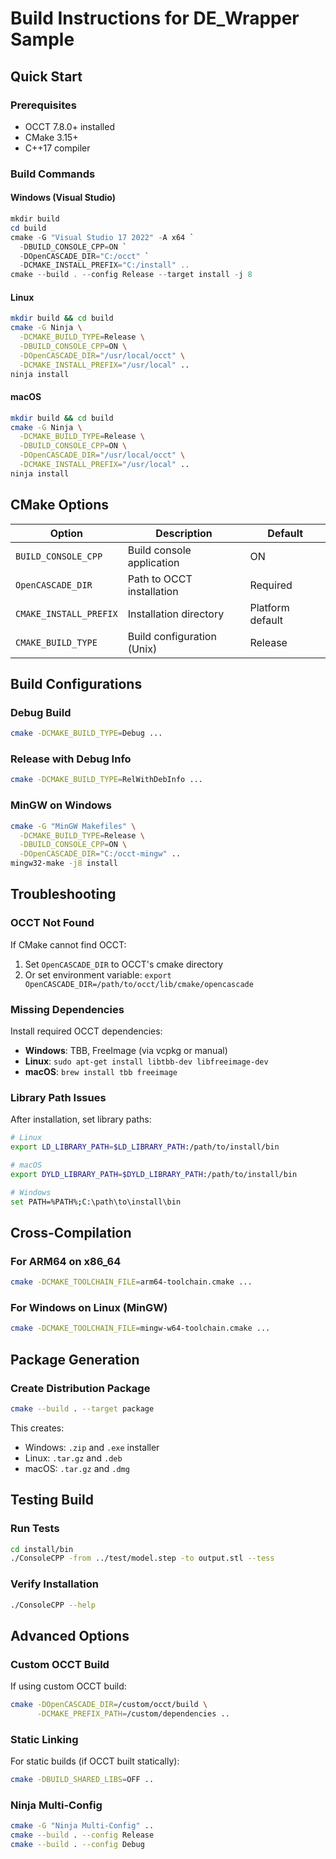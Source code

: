 # Build Instructions for DE_Wrapper Sample

## Quick Start

### Prerequisites
- OCCT 7.8.0+ installed
- CMake 3.15+
- C++17 compiler

### Build Commands

#### Windows (Visual Studio)
```powershell
mkdir build
cd build
cmake -G "Visual Studio 17 2022" -A x64 `
  -DBUILD_CONSOLE_CPP=ON `
  -DOpenCASCADE_DIR="C:/occt" `
  -DCMAKE_INSTALL_PREFIX="C:/install" ..
cmake --build . --config Release --target install -j 8
```

#### Linux
```bash
mkdir build && cd build
cmake -G Ninja \
  -DCMAKE_BUILD_TYPE=Release \
  -DBUILD_CONSOLE_CPP=ON \
  -DOpenCASCADE_DIR="/usr/local/occt" \
  -DCMAKE_INSTALL_PREFIX="/usr/local" ..
ninja install
```

#### macOS
```bash
mkdir build && cd build
cmake -G Ninja \
  -DCMAKE_BUILD_TYPE=Release \
  -DBUILD_CONSOLE_CPP=ON \
  -DOpenCASCADE_DIR="/usr/local/occt" \
  -DCMAKE_INSTALL_PREFIX="/usr/local" ..
ninja install
```

## CMake Options

| Option | Description | Default |
|--------|-------------|---------|
| `BUILD_CONSOLE_CPP` | Build console application | ON |
| `OpenCASCADE_DIR` | Path to OCCT installation | Required |
| `CMAKE_INSTALL_PREFIX` | Installation directory | Platform default |
| `CMAKE_BUILD_TYPE` | Build configuration (Unix) | Release |

## Build Configurations

### Debug Build
```bash
cmake -DCMAKE_BUILD_TYPE=Debug ...
```

### Release with Debug Info
```bash
cmake -DCMAKE_BUILD_TYPE=RelWithDebInfo ...
```

### MinGW on Windows
```bash
cmake -G "MinGW Makefiles" \
  -DCMAKE_BUILD_TYPE=Release \
  -DBUILD_CONSOLE_CPP=ON \
  -DOpenCASCADE_DIR="C:/occt-mingw" ..
mingw32-make -j8 install
```

## Troubleshooting

### OCCT Not Found
If CMake cannot find OCCT:
1. Set `OpenCASCADE_DIR` to OCCT's cmake directory
2. Or set environment variable: `export OpenCASCADE_DIR=/path/to/occt/lib/cmake/opencascade`

### Missing Dependencies
Install required OCCT dependencies:
- **Windows**: TBB, FreeImage (via vcpkg or manual)
- **Linux**: `sudo apt-get install libtbb-dev libfreeimage-dev`
- **macOS**: `brew install tbb freeimage`

### Library Path Issues
After installation, set library paths:
```bash
# Linux
export LD_LIBRARY_PATH=$LD_LIBRARY_PATH:/path/to/install/bin

# macOS  
export DYLD_LIBRARY_PATH=$DYLD_LIBRARY_PATH:/path/to/install/bin

# Windows
set PATH=%PATH%;C:\path\to\install\bin
```

## Cross-Compilation

### For ARM64 on x86_64
```bash
cmake -DCMAKE_TOOLCHAIN_FILE=arm64-toolchain.cmake ...
```

### For Windows on Linux (MinGW)
```bash
cmake -DCMAKE_TOOLCHAIN_FILE=mingw-w64-toolchain.cmake ...
```

## Package Generation

### Create Distribution Package
```bash
cmake --build . --target package
```

This creates:
- Windows: `.zip` and `.exe` installer
- Linux: `.tar.gz` and `.deb`
- macOS: `.tar.gz` and `.dmg`

## Testing Build

### Run Tests
```bash
cd install/bin
./ConsoleCPP -from ../test/model.step -to output.stl --tess
```

### Verify Installation
```bash
./ConsoleCPP --help
```

## Advanced Options

### Custom OCCT Build
If using custom OCCT build:
```bash
cmake -DOpenCASCADE_DIR=/custom/occt/build \
      -DCMAKE_PREFIX_PATH=/custom/dependencies ..
```

### Static Linking
For static builds (if OCCT built statically):
```bash
cmake -DBUILD_SHARED_LIBS=OFF ..
```

### Ninja Multi-Config
```bash
cmake -G "Ninja Multi-Config" ..
cmake --build . --config Release
cmake --build . --config Debug
```